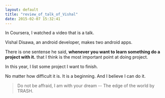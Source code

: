 ```yaml
---
layout: default
title: "review_of_talk_of_Vishal"
date: 2015-02-07 15:32:41
---
```


In Coursera, I watched a video that is a talk.

Vishal Disawa, an android developer, makes two android apps.

There is one sentense he said, **whenever you want to learn something do a project with it.** that I think is the most important point at doing project.

In this year, I list some project I want to finish. 

No matter how difficult it is. It is a beginning. And I believe I can do it.


> Do not be affraid, I am with your dream --  The edge of the world by TRASH.


